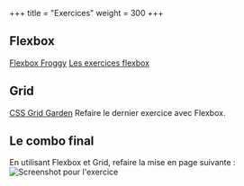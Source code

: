 +++
title = "Exercices"
weight = 300
+++

## Flexbox
[Flexbox Froggy](http://flexboxfroggy.com/#fr)
[Les exercices flexbox](http://cyrilvernier.net/teaching/draft/exercices-flexbox.html)

## Grid
[CSS Grid Garden](http://cssgridgarden.com/#fr)
Refaire le dernier exercice avec Flexbox.

## Le combo final
En utilisant Flexbox et Grid, refaire la mise en page suivante : 
![Screenshot pour l'exercice](/images/126-640.jpg)
